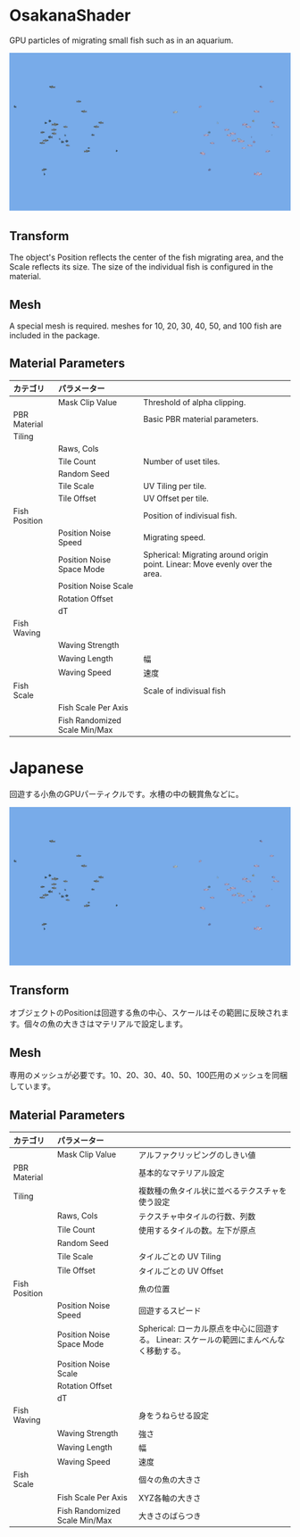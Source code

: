 # OsakanaShader
GPU particles of migrating small fish such as in an aquarium.

![Demo](../../Documents~/img02.png)

## Transform
The object's Position reflects the center of the fish migrating area, and the Scale reflects its size. The size of the individual fish is configured in the material.

## Mesh
A special mesh is required. meshes for 10, 20, 30, 40, 50, and 100 fish are included in the package.

## Material Parameters
| カテゴリ | パラメーター | |
|:--|:--|:--|
| | Mask Clip Value | Threshold of alpha clipping. |
| PBR Material | | Basic PBR material parameters. |
| Tiling | | |
| | Raws, Cols |  |
| | Tile Count | Number of uset tiles. |
| | Random Seed | |
| | Tile Scale | UV Tiling per tile. |
| | Tile Offset | UV Offset per tile. |
| Fish Position | | Position of indivisual fish. |
| | Position Noise Speed | Migrating speed. |
| | Position Noise Space Mode | Spherical: Migrating around origin point. Linear: Move evenly over the area.  |
| | Position Noise Scale | |
| | Rotation Offset | |
| | dT | |
| Fish Waving | | |
| | Waving Strength | |
| | Waving Length | 幅 |
| | Waving Speed | 速度 |
| Fish Scale | | Scale of indivisual fish |
| | Fish Scale Per Axis | |
| | Fish Randomized Scale Min/Max | |

# Japanese
回遊する小魚のGPUパーティクルです。水槽の中の観賞魚などに。

![Demo](../../Documents~/img02.png)

## Transform
オブジェクトのPositionは回遊する魚の中心、スケールはその範囲に反映されます。個々の魚の大きさはマテリアルで設定します。

## Mesh
専用のメッシュが必要です。10、20、30、40、50、100匹用のメッシュを同梱しています。

## Material Parameters
| カテゴリ | パラメーター | |
|:--|:--|:--|
| | Mask Clip Value | アルファクリッピングのしきい値 |
| PBR Material | | 基本的なマテリアル設定 |
| Tiling | | 複数種の魚タイル状に並べるテクスチャを使う設定 |
| | Raws, Cols | テクスチャ中タイルの行数、列数 |
| | Tile Count | 使用するタイルの数。左下が原点 |
| | Random Seed | |
| | Tile Scale | タイルごとの UV Tiling |
| | Tile Offset | タイルごとの UV Offset |
| Fish Position | | 魚の位置 |
| | Position Noise Speed | 回遊するスピード |
| | Position Noise Space Mode | Spherical: ローカル原点を中心に回遊する。 Linear: スケールの範囲にまんべんなく移動する。 |
| | Position Noise Scale | |
| | Rotation Offset | |
| | dT | |
| Fish Waving | | 身をうねらせる設定 |
| | Waving Strength | 強さ |
| | Waving Length | 幅 |
| | Waving Speed | 速度 |
| Fish Scale | | 個々の魚の大きさ |
| | Fish Scale Per Axis | XYZ各軸の大きさ |
| | Fish Randomized Scale Min/Max | 大きさのばらつき |
